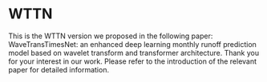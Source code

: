 # WTTN
This is the WTTN version we proposed in the following paper: WaveTransTimesNet: an enhanced deep learning monthly runoff prediction model based on wavelet transform and transformer architecture. Thank you for your interest in our work. Please refer to the introduction of the relevant paper for detailed information.

